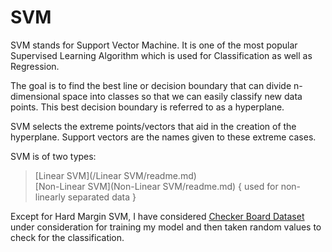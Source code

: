 # SVM

SVM stands for Support Vector Machine. It is one of the most popular Supervised Learning Algorithm which is used for Classification as well as Regression.

The goal is to find the best line or decision boundary that can divide n-dimensional space into classes so that we can easily classify new data points.
This best decision boundary is referred to as a hyperplane.

SVM selects the extreme points/vectors that aid in the creation of the hyperplane. Support vectors are the names given to these extreme cases.

SVM is of two types:
> [Linear SVM](/Linear SVM/readme.md)  
> [Non-Linear SVM](Non-Linear SVM/readme.md)    { used for non-linearly separated data }

Except for Hard Margin SVM, I have considered [Checker Board Dataset](DataSets/Readme.md) under consideration for training my model and then taken random values to check for the classification.
